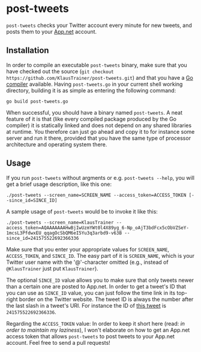 # post-tweets

`post-tweets` checks your Twitter account every minute for new tweets, and
posts them to your [App.net](https://app.net) account.

## Installation

In order to compile an executable `post-tweets` binary, make sure that you
have checked out the source
(`git checkout https://github.com/KlausTrainer/post-tweets.git`) and that
you have a [Go compiler](http://golang.org/doc/install) available. Having
`post-tweets.go` in your current shell working directory, building it is as
simple as entering the following command:

	go build post-tweets.go

When successful, you should have a binary named `post-tweets`. A neat feature
of it is that (like every compiled package produced by the Go compiler) it is
statically linked and does not depend on any shared libraries at runtime. You
therefore can just go ahead and copy it to for instance some server and run it
there, provided that you have the same type of processor architecture and
operating system there.

## Usage

If you run `post-tweets` without argments or e.g. `post-tweets --help`, you
will get a brief usage description, like this one: 

	./post-tweets --screen_name=SCREEN_NAME --access_token=ACCESS_TOKEN [--since_id=SINCE_ID]

A sample usage of `post-tweets` would be to invoke it like this:

	./post-tweets --screen_name=KlausTrainer --access_token=AQAAAAAAAHwBjIwUzmYWt0l4X89yg_6-Np_oAjT3bdFcx5cObVZSeY-1mcsL3PfdwxEU_qqagOcSbQM6eI5Yu3q3arbd9-v63B --since_id=241575522692366336

Make sure that you enter your appropriate values for `SCREEN_NAME`,
`ACCESS_TOKEN`, and `SINCE_ID`. The easy part of it is `SCREEN_NAME`, which is
your Twitter user name with the '@'-character omitted (e.g., instead of
`@KlausTrainer` just put `KlausTrainer`).

The optional `SINCE_ID` value allows you to make sure that only tweets
newer than a certain one are posted to App.net. In order to get a tweet's ID
that you can use as `SINCE_ID` value, you can just follow the time link in its
top-right border on the Twitter website. The tweet ID is always the number
after the last slash in a tweet's URI. For instance the ID of
[this tweet](https://twitter.com/KlausTrainer/status/241575522692366336) is
`241575522692366336`.

Regarding the `ACCESS_TOKEN` value: In order to keep it short here (read:
*in order to maintain my laziness*), I won't elaborate on how to get an
App.net access token that allows `post-tweets` to post tweets to
your App.net account. Feel free to send a pull requests!
